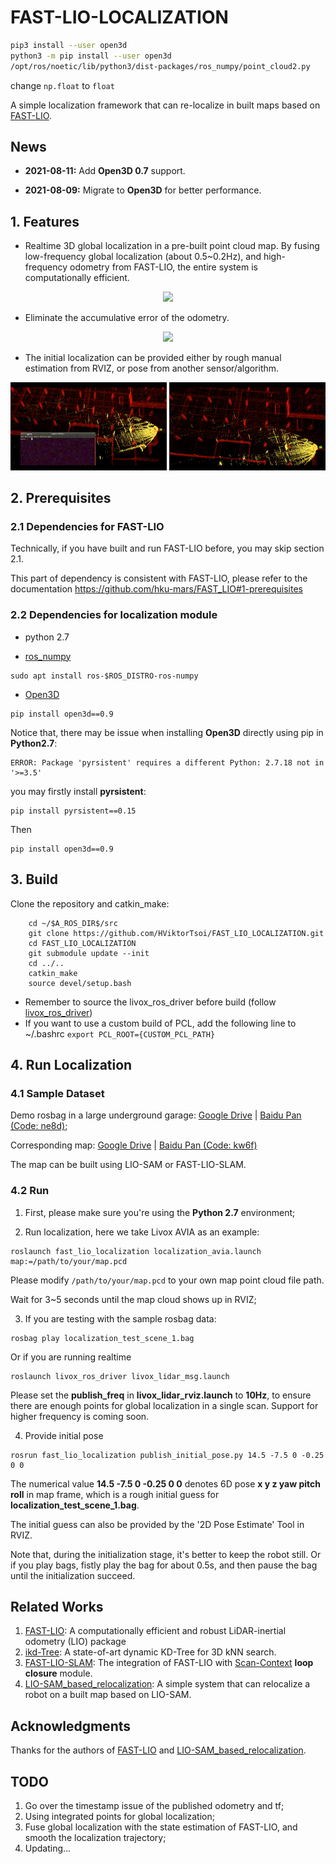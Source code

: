 # FAST-LIO-LOCALIZATION

```sh
pip3 install --user open3d
python3 -m pip install --user open3d
/opt/ros/noetic/lib/python3/dist-packages/ros_numpy/point_cloud2.py
```
change `np.float` to `float`

A simple localization framework that can re-localize in built maps based on [FAST-LIO](https://github.com/hku-mars/FAST_LIO). 

## News

- **2021-08-11:** Add **Open3D 0.7** support.
  
- **2021-08-09:** Migrate to **Open3D** for better performance.

## 1. Features
- Realtime 3D global localization in a pre-built point cloud map. 
  By fusing low-frequency global localization (about 0.5~0.2Hz), and high-frequency odometry from FAST-LIO, the entire system is computationally efficient.

<div align="center"><img src="doc/demo.GIF" width=90% /></div>

- Eliminate the accumulative error of the odometry.

<div align="center"><img src="doc/demo_accu.GIF" width=90% /></div>

- The initial localization can be provided either by rough manual estimation from RVIZ, or pose from another sensor/algorithm.

<!-- ![image](doc/real_experiment2.gif) -->
<!-- [![Watch the video](doc/real_exp_2.png)](https://youtu.be/2OvjGnxszf8) -->
<div align="center">
<img src="doc/demo_init.GIF" width=49.6% />
<img src="doc/demo_init_2.GIF" width = 49.6% >
</div>


## 2. Prerequisites
### 2.1 Dependencies for FAST-LIO

Technically, if you have built and run FAST-LIO before, you may skip section 2.1.

This part of dependency is consistent with FAST-LIO, please refer to the documentation https://github.com/hku-mars/FAST_LIO#1-prerequisites

### 2.2 Dependencies for localization module

- python 2.7

- [ros_numpy](https://github.com/eric-wieser/ros_numpy)

```shell
sudo apt install ros-$ROS_DISTRO-ros-numpy
```

- [Open3D](http://www.open3d.org/docs/0.9.0/getting_started.html)

```shell
pip install open3d==0.9
```

Notice that, there may be issue when installing **Open3D** directly using pip in **Python2.7**: 
```shell
ERROR: Package 'pyrsistent' requires a different Python: 2.7.18 not in '>=3.5'
```
you may firstly install **pyrsistent**:
```shell
pip install pyrsistent==0.15
```
Then
```shell
pip install open3d==0.9
```


## 3. Build
Clone the repository and catkin_make:

```
    cd ~/$A_ROS_DIR$/src
    git clone https://github.com/HViktorTsoi/FAST_LIO_LOCALIZATION.git
    cd FAST_LIO_LOCALIZATION
    git submodule update --init
    cd ../..
    catkin_make
    source devel/setup.bash
```
- Remember to source the livox_ros_driver before build (follow [livox_ros_driver](https://github.com/hku-mars/FAST_LIO#13-livox_ros_driver))
- If you want to use a custom build of PCL, add the following line to ~/.bashrc
  ```export PCL_ROOT={CUSTOM_PCL_PATH}```


## 4. Run Localization
### 4.1 Sample Dataset

Demo rosbag in a large underground garage: 
[Google Drive](https://drive.google.com/file/d/15ZZAcz84mDxaWviwFPuALpkoeK-KAh-4/view?usp=sharing) | [Baidu Pan (Code: ne8d)](https://pan.baidu.com/s/1ceBiIAUqHa1vY3QjWpxwNA);

Corresponding map: [Google Drive](https://drive.google.com/file/d/1X_mhPlSCNj-1erp_DStCQZfkY7l4w7j8/view?usp=sharing) | [Baidu Pan (Code: kw6f)](https://pan.baidu.com/s/1Yw4vY3kEK8x2g-AsBi6VCw)

The map can be built using LIO-SAM or FAST-LIO-SLAM.

### 4.2 Run

1. First, please make sure you're using the **Python 2.7** environment;


2. Run localization, here we take Livox AVIA as an example:

```shell
roslaunch fast_lio_localization localization_avia.launch map:=/path/to/your/map.pcd
```

Please modify `/path/to/your/map.pcd` to your own map point cloud file path.

Wait for 3~5 seconds until the map cloud shows up in RVIZ;

3. If you are testing with the sample rosbag data:
```shell
rosbag play localization_test_scene_1.bag
```

Or if you are running realtime

```shell
roslaunch livox_ros_driver livox_lidar_msg.launch
```
Please set the **publish_freq** in **livox_lidar_rviz.launch** to **10Hz**, to ensure there are enough points for global localization in a single scan. 
Support for higher frequency is coming soon.

4. Provide initial pose
```shell
rosrun fast_lio_localization publish_initial_pose.py 14.5 -7.5 0 -0.25 0 0 
```
The numerical value **14.5 -7.5 0 -0.25 0 0** denotes 6D pose **x y z yaw pitch roll** in map frame, 
which is a rough initial guess for **localization_test_scene_1.bag**. 

The initial guess can also be provided by the '2D Pose Estimate' Tool in RVIZ.

Note that, during the initialization stage, it's better to keep the robot still. Or if you play bags, fistly play the bag for about 0.5s, and then pause the bag until the initialization succeed. 


## Related Works
1. [FAST-LIO](https://github.com/hku-mars/FAST_LIO): A computationally efficient and robust LiDAR-inertial odometry (LIO) package
2. [ikd-Tree](https://github.com/hku-mars/ikd-Tree): A state-of-art dynamic KD-Tree for 3D kNN search.
3. [FAST-LIO-SLAM](https://github.com/gisbi-kim/FAST_LIO_SLAM): The integration of FAST-LIO with [Scan-Context](https://github.com/irapkaist/scancontext) **loop closure** module.
4. [LIO-SAM_based_relocalization](https://github.com/Gaochao-hit/LIO-SAM_based_relocalization): A simple system that can relocalize a robot on a built map based on LIO-SAM.


## Acknowledgments
Thanks for the authors of [FAST-LIO](https://github.com/hku-mars/FAST_LIO) and [LIO-SAM_based_relocalization](https://github.com/Gaochao-hit/LIO-SAM_based_relocalization).

## TODO
1. Go over the timestamp issue of the published odometry and tf;
2. Using integrated points for global localization;
3. Fuse global localization with the state estimation of FAST-LIO, and smooth the localization trajectory; 
4. Updating...